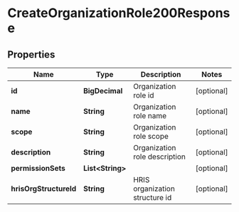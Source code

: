 

# CreateOrganizationRole200Response


## Properties

| Name | Type | Description | Notes |
|------------ | ------------- | ------------- | -------------|
|**id** | **BigDecimal** | Organization role id |  [optional] |
|**name** | **String** | Organization role name |  [optional] |
|**scope** | **String** | Organization role scope |  [optional] |
|**description** | **String** | Organization role description |  [optional] |
|**permissionSets** | **List&lt;String&gt;** |  |  [optional] |
|**hrisOrgStructureId** | **String** | HRIS organization structure id |  [optional] |



